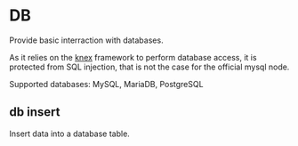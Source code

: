 # DB

Provide basic interraction with databases.

As it relies on the [knex](https://knexjs.org/) framework to perform
database access, it is protected from SQL injection, that is not
the case for the official mysql node.

Supported databases: MySQL, MariaDB, PostgreSQL


## db insert

Insert data into a database table.


